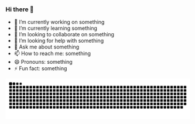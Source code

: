### Hi there 👋
- 🔭 I’m currently working on something
- 🌱 I’m currently learning something
- 👯 I’m looking to collaborate on something
- 🤔 I’m looking for help with something
- 💬 Ask me about something
- 📫 How to reach me: something
- 😄 Pronouns: something
- ⚡ Fun fact: something

![snake gif](https://github.com/ashishshaiju/ashishshaiju/blob/output/github-contribution-grid-snake.svg)

